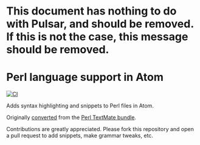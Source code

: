 # This document has nothing to do with Pulsar, and should be removed. If this is not the case, this message should be removed.

# Perl language support in Atom
[![CI](https://github.com/atom/language-perl/actions/workflows/ci.yml/badge.svg)](https://github.com/atom/language-perl/actions/workflows/ci.yml)

Adds syntax highlighting and snippets to Perl files in Atom.

Originally [converted](http://flight-manual.atom.io/hacking-atom/sections/converting-from-textmate) from the [Perl TextMate bundle](https://github.com/textmate/perl.tmbundle).

Contributions are greatly appreciated. Please fork this repository and open a pull request to add snippets, make grammar tweaks, etc.
